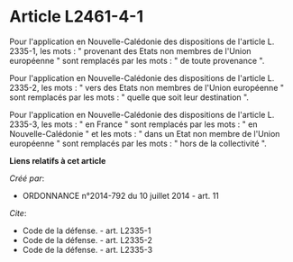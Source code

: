 # Article L2461-4-1

Pour l'application en Nouvelle-Calédonie des dispositions de l'article L. 2335-1, les mots : " provenant des Etats non
membres de l'Union européenne " sont remplacés par les mots : " de toute provenance ". 

Pour l'application en Nouvelle-Calédonie des dispositions de l'article L. 2335-2, les mots : " vers des Etats non membres de
l'Union européenne " sont remplacés par les mots : " quelle que soit leur destination ". 

Pour l'application en Nouvelle-Calédonie des dispositions de l'article L. 2335-3, les mots : " en France " sont remplacés par
les mots : " en Nouvelle-Calédonie " et les mots : " dans un Etat non membre de l'Union européenne " sont remplacés par les
mots : " hors de la collectivité ".

**Liens relatifs à cet article**

_Créé par_:

  - ORDONNANCE n°2014-792 du 10 juillet 2014 - art. 11

_Cite_:

  - Code de la défense. - art. L2335-1
  - Code de la défense. - art. L2335-2
  - Code de la défense. - art. L2335-3
